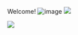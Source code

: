 Welcome! ![image](https://github.com/memte/memte/assets/63320170/f638194b-ae02-4f63-bf70-8c10ee123fde)
[![](https://lanyard-profile-readme.vercel.app/api/690634258691391589)](https://discord.com/users/690634258691391589)

![](https://komarev.com/ghpvc/?username=memte&color=c50808)
